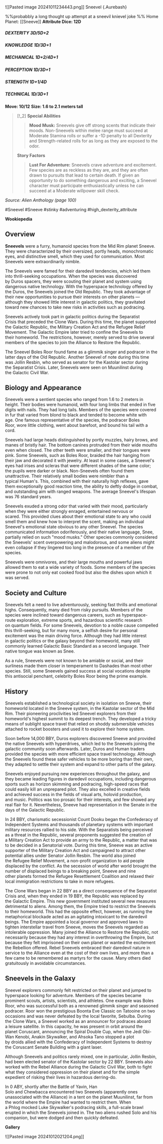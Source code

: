 ![[Pasted image 20241011234443.png]]
Sneevel {.Aurebash}

%%probabbly a long thought up attempt at a sneevil knievel joke %%
Home Planet: [[Sneeve]]
**Attribute Dice: 12D**
##### DEXTERITY 3D/5D+2
##### KNOWLEDGE 1D/3D+1
##### MECHANICAL 1D+2/4D+1
##### PERCEPTION 1D/3D+1
##### STRENGTH 1D+1/4D
##### TECHNICAL 1D/3D+1
**Move: 10/12**
**Size: 1.6 to 2.1 meters tall**

> [!_2] 
> **Special Abilities**
> > **Mood Musk:** Sneevels give off strong scents that indicate their moods. Non-Sneevels within melee range must succeed at Moderate Stamina rolls or suffer a -1D penalty to all Dexterity and Strength-related rolls for as long as they are exposed to the odor.
> 
> **Story Factors**
> > **Lust For Adventure:** Sneevels crave adventure and excitement. Few species are as reckless as they are, and they are often drawn to pursuits that lead to certain death. If given an opportunity to do something dangerous and exciting, a Sneevel character must participate enthusiastically unless he can succeed at a Moderate willpower skill check.
> 

*Source: Alien Anthology (page 100)*

#Sneevel #Sneeve #stinky #adventuring 
#high_dexterity_attribute 

**Wookiepedia**

## Overview
**Sneevels** were a furry, humanoid species from the Mid Rim planet Sneeve. They were characterized by their oversized, portly heads, monochromatic eyes, and distinctive smell, which they used for communication. Most Sneevels were extraordinarily nimble.

The Sneevels were famed for their daredevil tendencies, which led them into thrill-seeking occupations. When the species was discovered by Duros spacers, they were scouting their planet and system using dangerous native technology. With the hyperspace technology offered by the Duros, the Sneevels joined the Old Republic. They took advantage of their new opportunities to pursue their interests on other planets — although they showed little interest in galactic politics, they gravitated toward new chances to take new risks in activities such as podracing.

Sneevels actively took part in galactic politics during the Separatist Crisis that preceded the Clone Wars. During this time, the planet supported the Galactic Republic, the Military Creation Act and the Refugee Relief Movement. The Galactic Empire later tried to confine the Sneevels to their homeworld. The restrictions, however, merely served to drive several members of the species to join the Alliance to Restore the Republic.

The Sneevel Boles Roor found fame as a glimmik singer and podracer in the latter days of the Old Republic. Another Sneevel of note during this time was Jollin Resbin, who served as senator for the Kastolar sector during the Separatist Crisis. Later, Sneevels were seen on Muunilinst during the Galactic Civil War.

## Biology and Appearance

Sneevels were a sentient species who ranged from 1.6 to 2 meters in height. Their bodies were humanoid, with four long limbs that ended in five digits with nails. They had long tails. Members of the species were covered in fur that varied from blond to black and tended to become white with age. One famous representative of the species, the podracer Boles Roor, wore little clothing, went about barefoot, and bound his tail with a cord.

Sneevels had large heads distinguished by portly muzzles, hairy brows, and manes of bristly hair. The bottom canines protruded from their wide mouths even when closed. The other teeth were smaller, and their tongues were pink. Some Sneevels, such as Boles Roor, braided the hair hanging from their jaw and decorated it with jewelry. At least in some cases, a Sneevel's eyes had irises and scleras that were different shades of the same color; the pupils were darker or black. Non-Sneevels often found them unattractive. Their relatively small bodies were nimbler than a typical Human's. This, combined with their naturally high reflexes, gave them exceptionally good reaction time, the ability to deftly dodge in combat, and outstanding aim with ranged weapons. The average Sneevel's lifespan was 76 standard years.

Sneevels exuded a strong odor that varied with their mood, particularly when they were either strongly enraged, entertained nervous or scared. This provided clues about their emotional state to any who could smell them and knew how to interpret the scent, making an individual Sneevel's emotional state obvious to any other Sneevel. The species communicated information odoriferously, and their native language, Snee, partially relied on such "mood musks." Other species commonly considered the Sneevels' scent overpowering and malodorous, and some aliens might even collapse if they lingered too long in the presence of a member of the species.

Sneevels were omnivores, and their large mouths and powerful jaws allowed them to eat a wide variety of foods. Some members of the species were prone to not only eat cooked food but also the dishes upon which it was served.

## Society and Culture

Sneevels felt a need to live adventurously, seeking fast thrills and emotional highs. Consequently, many died from risky pursuits. Members of the species were inclined toward dangerous careers, such as hyperspace-route exploration, extreme sports, and hazardous scientific research on quantum fields. For some Sneevels, devotion to a noble cause compelled this thrill-seeking, but for many more, a selfish desire for personal excitement was the main driving force. Although they had little interest in galactic politics or the galaxy beyond their homeworld, many still commonly learned Galactic Basic Standard as a second language. Their native tongue was known as Snee.

As a rule, Sneevels were not known to be amiable or social, and their surliness made them closer in temperament to Dashades than most other species. Still, some Sneevels gained success at social vocations despite this antisocial penchant, celebrity Boles Roor being the prime example.

## History

Sneevels established a technological society in isolation on Sneeve, their homeworld located in the Sneeve system, in the Kastolar sector of the Mid Rim. Their pioneering proclivities led Sneevel explorers from their homeworld's highest summit to its deepest trench. They developed a tricky means of sublight space travel that relied on shoddy submersible vehicles attached to rocket boosters and used it to explore their home system.

Soon before 14,000 BBY, Duros explorers discovered Sneeve and provided the native Sneevels with hyperdrives, which led to the Sneevels joining the galactic community soon afterwards. Later, Duros and Human traders provided the species with more efficient space travel technology. Although the Sneevels found these safer vehicles to be more boring than their own, they adapted to settle their system and expand to other parts of the galaxy.

Sneevels enjoyed pursuing new experiences throughout the galaxy, and they became leading figures in daredevil occupations, including dangerous sports such as horizon skimming and podracing, high-speed races that could easily kill an unprepared pilot. They also excelled in creative fields and achieved success in the fields of visual arts, holovid production, and music. Politics was too prosaic for their interests, and few showed any real flair for it. Nevertheless, Sneeve had representation in the Senate in the days of the Galactic Republic.

In 24 BBY, charismatic secessionist Count Dooku began the Confederacy of Independent Systems and thousands of planetary systems with important military resources rallied to his side. With the Separatists being perceived as a threat in the Republic, several proponents suggested the creation of a Military Creation Act to provide an army to the Republic, a matter that was to be decided in a Senatorial vote. During this time, Sneeve was an active supporter of the Military Creation Act and campaigned to attract other potential allies under Senator Jollin Resbin. The world also joined the Refugee Relief Movement, a non-profit organization to aid people displaced by the conflict. As the secession of world after world brought the number of displaced beings to a breaking point, Sneeve and nine other planets formed the Refugee Resettlement Coalition and relaxed their local immigration restrictions to take in more refugees.

The Clone Wars began in 22 BBY as a direct consequence of the Separatist Crisis and, when they ended in 19 BBY, the Republic was replaced by the Galactic Empire. This new government instituted several new measures detrimental to aliens. Among them, the Empire tried to restrict the Sneevels to their homeworld. This had the opposite effect, however, as running the metaphorical blockade acted as an agitating intoxicant to the daredevil beings. The Empire appointed a local governor and approved laws to tighten interstellar travel from Sneeve, moves the Sneevels regarded as intolerable oppression. Many joined the Alliance to Restore the Republic, not necessarily because they had any interest in overthrowing the Empire, but because they felt imprisoned on their own planet or wanted the excitement the Rebellion offered. Rebel Sneevels embraced their daredevil nature in service to the Alliance even at the cost of their own lives, and more than a few came to be remembered as martyrs for the cause. Many others died gratuitously in avoidable circumstances.

## Sneevels in the Galaxy

Sneevel explorers commonly felt restricted on their planet and jumped to hyperspace looking for adventure. Members of the species became prominent scouts, artists, scientists, and athletes. One example was Boles Roor, who was successful both as a renowned glimmik singer and seasoned podracer. Roor won the prestigious Boonta Eve Classic on Tatooine on two occasions and was never defeated by the local favorite, Sebulba. During the Clone Wars, a Sneevel worked as an announcer for podraces aboard a leisure satellite. In this capacity, he was present in orbit around the planet Coruscant, announcing the Spiral Double Cup, when the Jedi Obi-Wan Kenobi, Anakin Skywalker, and Ahsoka Tano stopped a plot by droids allied with the Confederacy of Independent Systems to destroy the Coruscant Senate Building with a giant laser.

Although Sneevels and politics rarely mixed, one in particular, Jollin Resbin, had been elected senator of the Kastolar sector by 22 BBY. Sneevels also worked with the Rebel Alliance during the Galactic Civil War, both to fight what they considered oppression on their planet and for the simple expedient of risking their lives in hazardous derring-do.

In 0 ABY, shortly after the Battle of Yavin, Han Solo and Chewbacca encountered two Sneevels (apparently ones unassociated with the Alliance) in a tent on the planet Muunilinst, far from the world where the Empire had wanted to restrict them. When a Phlog mocked Luke Skywalker's podracing skills, a full-scale brawl erupted in which the Sneevels joined in. The two aliens rushed Solo and his companion, but were dodged and then quickly defeated.

**Gallery**

![[Pasted image 20241012021204.png]]
